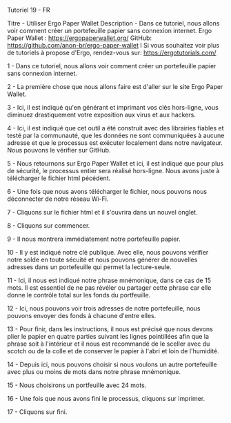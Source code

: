 Tutoriel 19 - FR

Titre - Utiliser Ergo Paper Wallet Description - Dans ce tutoriel, nous allons voir comment créer un portefeuille papier sans connexion internet. Ergo Paper Wallet : https://ergopaperwallet.org/ GitHub: https://github.com/anon-br/ergo-paper-wallet I Si vous souhaitez voir plus de tutoriels à propose d'Ergo, rendez-vous sur: https://ergotutorials.com/

1 - Dans ce tutoriel, nous allons voir comment créer un portefeuille papier sans connexion internet.

2 - La première chose que nous allons faire est d'aller sur le site Ergo Paper Wallet.

3 - Ici, il est indiqué qu'en générant et imprimant vos clés hors-ligne, vous diminuez drastiquement votre exposition aux virus et aux hackers.

4 - Ici, il est indiqué que cet outil a été construit avec des librairies fiables et testé par la communauté, que les données ne sont communiquées à aucune adresse et que le processus est exécuter localement dans notre navigateur. Nous pouvons le vérifier sur GitHub.

5 - Nous retournons sur Ergo Paper Wallet et ici, il est indiqué que pour plus de sécurité, le processus entier sera réalisé hors-ligne. Nous avons juste à télécharger le fichier html pécédent.

6 - Une fois que nous avons télécharger le fichier, nous pouvons nous déconnecter de notre réseau Wi-Fi.

7 - Cliquons sur le fichier html et il s'ouvrira dans un nouvel onglet.

8 - Cliquons sur commencer.

9 - Il nous montrera immédiatement notre portefeuille papier.

10 - Il y est indiqué notre clé publique. Avec elle, nous pouvons vérifier notre solde en toute sécuité et nous pouvons générer de nouvelles adresses dans un portefeuille qui permet la lecture-seule.

11 - Ici, il nous est indiqué notre phrase mnémonique, dans ce cas de 15 mots. Il est essentiel de ne pas révéler ou partager cette phrase car elle donne le contrôle total sur les fonds du portfeuille.

12 - Ici, nous pouvons voir trois adresses de notre portefeuille, nous pouvons envoyer des fonds à chacune d'entre elles.

13 - Pour finir, dans les instructions, il nous est précisé que nous devons plier le papier en quatre parties suivant les lignes pointillées afin que la phrase soit à l'intérieur et il nous est recommandé de le sceller avec du scotch ou de la colle et de conserver le papier à l'abri et loin de l'humidité.

14 - Depuis ici, nous pouvons choisir si nous voulons un autre portefeuille avec plus ou moins de mots dans notre phrase mnémonique.

15 - Nous choisirons un portfeuille avec 24 mots.

16 - Une fois que nous avons fini le processus, cliquons sur imprimer.

17 - Cliquons sur fini.
